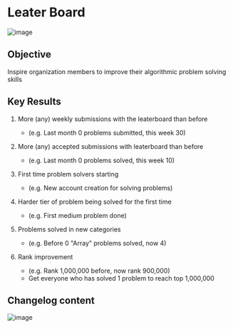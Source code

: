 # Leater Board
![image](https://github.com/JakeRoggenbuck/leaterboard/assets/35516367/0320b18e-7f08-4d6f-91d1-ea1bb9481025)


## Objective

Inspire organization members to improve their algorithmic problem solving skills


## Key Results

1. More (any) weekly submissions with the leaterboard than before
    - (e.g. Last month 0 problems submitted, this week 30)

2. More (any) accepted submissions with leaterboard than before
    - (e.g. Last month 0 problems solved, this week 10)

3. First time problem solvers starting
    - (e.g. New account creation for solving problems)

4. Harder tier of problem being solved for the first time
    - (e.g. First medium problem done)

5. Problems solved in new categories
    - (e.g. Before 0 "Array" problems solved, now 4)

6. Rank improvement
    - (e.g. Rank 1,000,000 before, now rank 900,000)
    - Get everyone who has solved 1 problem to reach top 1,000,000

## Changelog content

![image](https://github.com/user-attachments/assets/a2a3b6c6-62b8-4f27-a68c-650ab0cba44e)
